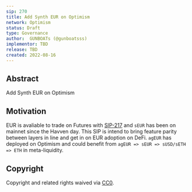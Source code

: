 ```yaml
---
sip: 270
title: Add Synth EUR on Optimism
network: Optimism
status: Draft
type: Governance
author:  GUNBOATs (@gunboatsss)
implementor: TBD
release: TBD
created: 2022-08-16
---
```


## Abstract

<!--A short (~200 word) description of the proposed change, the abstract should clearly describe the proposed change. This is what *will* be done if the SIP is implemented, not *why* it should be done or *how* it will be done. If the SIP proposes deploying a new contract, write, "we propose to deploy a new contract that will do x".-->

Add Synth EUR on Optimism

## Motivation

<!--This is the problem statement. This is the *why* of the SIP. It should clearly explain *why* the current state of the protocol is inadequate.  It is critical that you explain *why* the change is needed, if the SIP proposes changing how something is calculated, you must address *why* the current calculation is innaccurate or wrong. This is not the place to describe how the SIP will address the issue!-->

EUR is avaliable to trade on Futures with [SIP-217](https://sips.synthetix.io/sips/sip-217/) and `sEUR` has been on mainnet since the Havven day. This SIP is intend to bring feature parity between layers in line and get in on EUR adoption on DeFi. `agEUR` has deployed on Optimism and could benefit from `agEUR => sEUR => sUSD/sETH => ETH` in meta-liquidity.

## Copyright

Copyright and related rights waived via [CC0](https://creativecommons.org/publicdomain/zero/1.0/).
